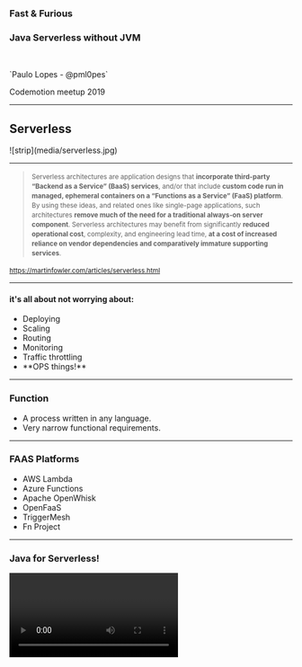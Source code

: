 ### Fast & Furious
### Java Serverless without JVM

<p>&nbsp;</p>
`Paulo Lopes - @pml0pes` <!-- .element style="font-size: 0.5em" -->

Codemotion meetup 2019

---

## Serverless

<div class="stretch">
![strip](media/serverless.jpg)
</div>

---

> <small>Serverless architectures are application designs that <span class="hl-purple">**incorporate third-party “Backend as a Service” (BaaS) services**</span>, and/or that include <span class="hl-purple">**custom code run in managed, ephemeral containers on a “Functions as a Service” (FaaS) platform**</span>. By using these ideas, and related ones like single-page applications, such architectures <span class="hl-purple">**remove much of the need for a traditional always-on server component**</span>. Serverless architectures may benefit from significantly <span class="hl-purple">**reduced operational cost**</span>, complexity, and engineering lead time, <span class="hl-purple">**at a cost of increased reliance on vendor dependencies and comparatively immature supporting services**</span>.</small>

<small>https://martinfowler.com/articles/serverless.html</small>

---

#### it's all about not worrying about:

* Deploying
* Scaling
* Routing
* Monitoring
* Traffic throttling
* <!-- .element class="fragment" --> **OPS things!**

---

### Function

* A process written in any language.
* Very narrow functional requirements.

---

### FAAS Platforms

* AWS Lambda
* Azure Functions
* Apache OpenWhisk
* OpenFaaS
* TriggerMesh
* Fn Project

---

### Java for Serverless!

<video class="stretch" data-autoplay data-src="media/java-for-serverless.mp4" type="video/mp4" />

---

### Here we go!

```java
@SpringBootApplication
public class Application {
  public static void main(String[] args) {
    SpringApplication.run(Application.class, args);        
    System.out.println("Hello World!");
    System.exit(0);
  }
}
```

---

### TIME

<asciinema-player src="cast/boot-time.cast" rows="24" cols="120"></asciinema-player>

---

### ASM Instructions

<asciinema-player src="cast/boot-instructions.cast" rows="24" cols="120"></asciinema-player>

---

# 32,272,982,449!

---

### 🙌 Spring serverless users?

<video class="stretch" data-autoplay loop data-src="media/seriously.mp4" type="video/mp4" />

---

## 👍 Java Serverless!

<video class="stretch" data-autoplay loop data-src="media/java-serverless.mp4" type="video/mp4" />

---

## 👍 Java Serverless!

* GraalVM
* Eclipse Vert.x (as an example)

---

### GraalVM / Native image

* Aggressive AOT optimizations
* remove unused classes,methods and fields
* static initializers preloaded at compile time
* final ELF binary without need for JVM
* <!-- .element class="fragment" --> Not everything can be compiled (Spring is an example)
* <!-- .element class="fragment" --> There's no JIT
* <!-- .element class="fragment" --> GC is not very powerful 

---

# DEMO

---

<asciinema-player src="cast/openfaas.cast" rows="24" cols="120"></asciinema-player>

---

# 🤔 so what?

<asciinema-player src="cast/stats.cast" rows="24" cols="120"></asciinema-player>

---

## Stats

|      | Spring + JVM |                             Vert.x + GraalVM |
| ---- | -----------: | -------------------------------------------: |
| RAM  |   324.08 MiB |   <span class="hl-purple">**19.8MiB**</span> |
| Time |       2.958s | <span class="hl-purple">**0.000467s**</span> |

---

## No more waste...

<video class="stretch" data-autoplay loop data-src="media/save.mp4" type="video/mp4" />

---

## What to learn more?

* https://www.jetdrone.xyz
* http://www.graalvm.org
* https://vertx.io
* https://vertx-starter.jetdrone.xyz/#maven

---

# Thank you!

* <a href="https://twitter.com/pml0pes">https://twitter.com/pml`0`pes</a>
* https://github.com/pmlopes